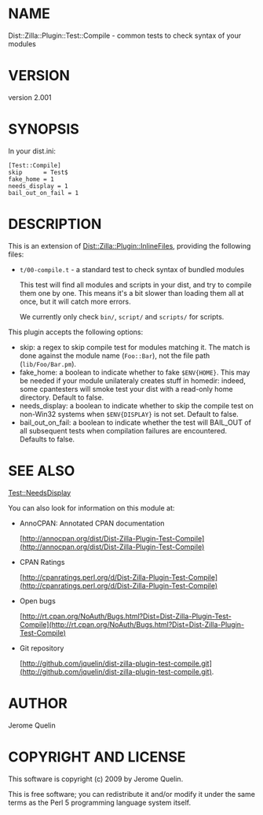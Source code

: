 # NAME

Dist::Zilla::Plugin::Test::Compile - common tests to check syntax of your modules

# VERSION

version 2.001

# SYNOPSIS

In your dist.ini:

    [Test::Compile]
    skip      = Test$
    fake_home = 1
    needs_display = 1
    bail_out_on_fail = 1

# DESCRIPTION

This is an extension of [Dist::Zilla::Plugin::InlineFiles](http://search.cpan.org/perldoc?Dist::Zilla::Plugin::InlineFiles), providing
the following files:

- `t/00-compile.t` - a standard test to check syntax of bundled modules

    This test will find all modules and scripts in your dist, and try to
    compile them one by one. This means it's a bit slower than loading them
    all at once, but it will catch more errors.

    We currently only check `bin/`, `script/` and `scripts/` for scripts.

This plugin accepts the following options:

- skip: a regex to skip compile test for modules matching it. The
match is done against the module name (`Foo::Bar`), not the file path
(`lib/Foo/Bar.pm`).
- fake\_home: a boolean to indicate whether to fake `$ENV{HOME}`.
This may be needed if your module unilateraly creates stuff in homedir:
indeed, some cpantesters will smoke test your dist with a read-only home
directory. Default to false.
- needs\_display: a boolean to indicate whether to skip the compile test
on non-Win32 systems when `$ENV{DISPLAY}` is not set. Default to false.
- bail\_out\_on\_fail: a boolean to indicate whether the test will BAIL\_OUT
of all subsequent tests when compilation failures are encountered. Defaults to false.

# SEE ALSO

[Test::NeedsDisplay](http://search.cpan.org/perldoc?Test::NeedsDisplay)

You can also look for information on this module at:

- AnnoCPAN: Annotated CPAN documentation

    [http://annocpan.org/dist/Dist-Zilla-Plugin-Test-Compile](http://annocpan.org/dist/Dist-Zilla-Plugin-Test-Compile)

- CPAN Ratings

    [http://cpanratings.perl.org/d/Dist-Zilla-Plugin-Test-Compile](http://cpanratings.perl.org/d/Dist-Zilla-Plugin-Test-Compile)

- Open bugs

    [http://rt.cpan.org/NoAuth/Bugs.html?Dist=Dist-Zilla-Plugin-Test-Compile](http://rt.cpan.org/NoAuth/Bugs.html?Dist=Dist-Zilla-Plugin-Test-Compile)

- Git repository

    [http://github.com/jquelin/dist-zilla-plugin-test-compile.git](http://github.com/jquelin/dist-zilla-plugin-test-compile.git).

# AUTHOR

Jerome Quelin

# COPYRIGHT AND LICENSE

This software is copyright (c) 2009 by Jerome Quelin.

This is free software; you can redistribute it and/or modify it under
the same terms as the Perl 5 programming language system itself.
